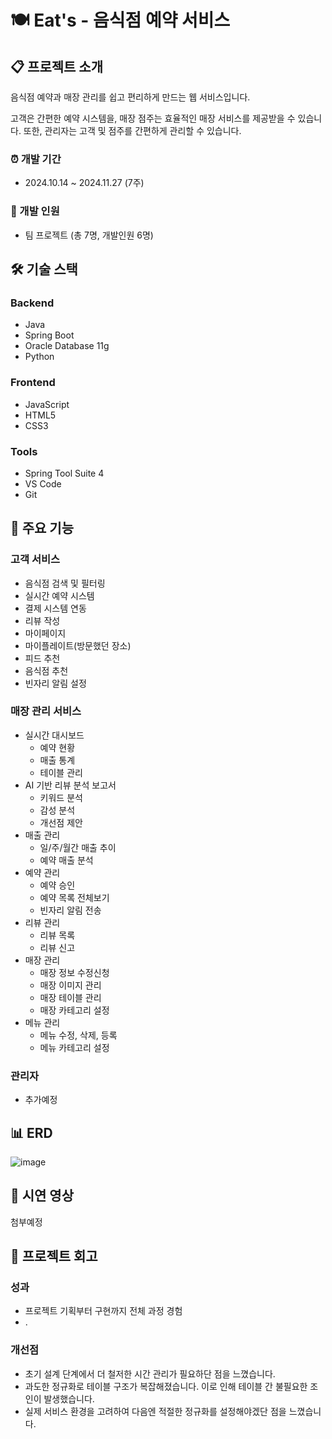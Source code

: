 # 🍽️ Eat's - 음식점 예약 서비스

## 📋 프로젝트 소개
음식점 예약과 매장 관리를 쉽고 편리하게 만드는 웹 서비스입니다.

고객은 간편한 예약 시스템을, 매장 점주는 효율적인 매장 서비스를 제공받을 수 있습니다. 또한, 관리자는 고객 및 점주를 간편하게 관리할 수 있습니다.

### ⏰ 개발 기간
- 2024.10.14 ~ 2024.11.27 (7주)

### 👥 개발 인원
- 팀 프로젝트 (총 7명, 개발인원 6명)

## 🛠️ 기술 스택
### Backend
- Java
- Spring Boot
- Oracle Database 11g
- Python

### Frontend
- JavaScript
- HTML5
- CSS3

### Tools
- Spring Tool Suite 4
- VS Code
- Git

## 📌 주요 기능
### 고객 서비스
- 음식점 검색 및 필터링
- 실시간 예약 시스템
- 결제 시스템 연동
- 리뷰 작성
- 마이페이지
- 마이플레이트(방문했던 장소)
- 피드 추천
- 음식점 추천
- 빈자리 알림 설정

### 매장 관리 서비스
- 실시간 대시보드
  - 예약 현황
  - 매출 통계
  - 테이블 관리
- AI 기반 리뷰 분석 보고서
  - 키워드 분석
  - 감성 분석
  - 개선점 제안
- 매출 관리
  - 일/주/월간 매출 추이
  - 예약 매출 분석
- 예약 관리
  - 예약 승인
  - 예약 목록 전체보기
  - 빈자리 알림 전송
- 리뷰 관리
  - 리뷰 목록
  - 리뷰 신고
- 매장 관리
  - 매장 정보 수정신청
  - 매장 이미지 관리
  - 매장 테이블 관리
  - 매장 카테고리 설정
- 메뉴 관리
  - 메뉴 수정, 삭제, 등록
  - 메뉴 카테고리 설정
 
### 관리자 
- 추가예정

## 📊 ERD
![image](https://github.com/user-attachments/assets/8198d905-7c2f-4122-b96d-2d7123dbbf31)


## 🎥 시연 영상
첨부예정

## 📝 프로젝트 회고
### 성과
- 프로젝트 기획부터 구현까지 전체 과정 경험
- .

### 개선점
- 초기 설계 단계에서 더 철저한 시간 관리가 필요하단 점을 느꼈습니다.
- 과도한 정규화로 테이블 구조가 복잡해졌습니다. 이로 인해 테이블 간 불필요한 조인이 발생했습니다.
- 실제 서비스 환경을 고려하여 다음엔 적절한 정규화를 설정해야겠단 점을 느꼈습니다.
